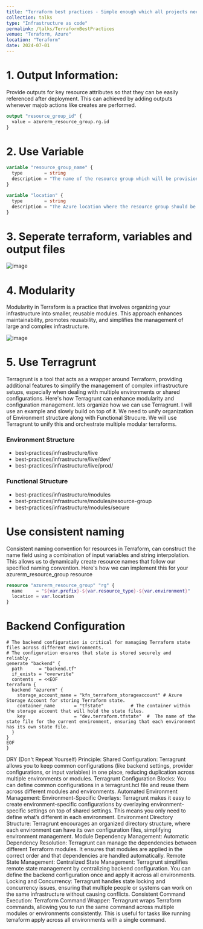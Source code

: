 ```yaml
---
title: "Terraform best practices - Simple enough which all projects need to include"
collection: talks
type: "Infrastructure as code"
permalink: /talks/TerraformBestPractices
venue: "Teraform, Azure"
location: "Teraform"
date: 2024-07-01
---
```



# 1. Output Information:
Provide outputs for key resource attributes so that they can be easily referenced after deployment. This can achieved by adding outputs whenever majob actions like creates are performed.

```tf
output "resource_group_id" {
  value = azurerm_resource_group.rg.id
}
```

# 2. Use Variable

```tf
variable "resource_group_name" {
  type        = string
  description = "The name of the resource group which will be provisioned for the data platform"
}

variable "location" {
  type        = string
  description = "The Azure location where the resource group should be created"
}
```

# 3. Seperate terraform, variables and output files
![image](https://github.com/user-attachments/assets/9cec18ac-b5b1-4b8a-8579-eee0c1c42ee2)

# 4. Modularity
Modularity in Terraform is a practice that involves organizing your infrastructure into smaller, reusable modules. This approach enhances maintainability, promotes reusability, and simplifies the management of large and complex infrastructure.

![image](https://github.com/user-attachments/assets/ae030fd8-d379-48a5-bdcb-c42debb77a95)

# 5. Use Terragrunt
Terragrunt is a tool that acts as a wrapper around Terraform, providing additional features to simplify the management of complex infrastructure setups, especially when dealing with multiple environments or shared configurations. Here's how Terragrunt can enhance modularity and configuration management. lets organize how we can use Terragrunt. I will use an example and slowly build on top of it. We need to unify organization of Environment structure along with Functional Strucure. We will use Terragrunt to unify this and orchestrate multiple modular terraforms.

### Environment Structure
* best-practices/infrastructure/live
* best-practices/infrastructure/live/dev/
* best-practices/infrastructure/live/prod/

### Functional Structure
* best-practices/infrastructure/modules
* best-practices/infrastructure/modules/resource-group
* best-practices/infrastructure/modules/secure

# Use consistent naming
Consistent naming convention for resources in Terraform, can construct the name field using a combination of input variables and string interpolation. This allows us to dynamically create resource names that follow our specified naming convention. Here's how we can implement this for your azurerm_resource_group resource

```tf
resource "azurerm_resource_group" "rg" {
  name     = "${var.prefix}-${var.resource_type}-${var.environment}"
  location = var.location
}

```

# Backend Configuration

```hcl
# The backend configuration is critical for managing Terraform state files across different environments. 
# The configuration ensures that state is stored securely and reliably.
generate "backend" {
  path      = "backend.tf"
  if_exists = "overwrite"
  contents  = <<EOF
terraform {
  backend "azurerm" {
    storage_account_name = "kfn_terraform_storageaccount" # Azure Storage Account for storing Terraform state.
    container_name       = "tfstate"          # The container within the storage account that will hold the state files.
    key                  = "dev.terraform.tfstate"  #  The name of the state file for the current environment, ensuring that each environment has its own state file.
  }
}
EOF
}
```


DRY (Don't Repeat Yourself) Principle:
Shared Configuration: Terragrunt allows you to keep common configurations (like backend settings, provider configurations, or input variables) in one place, reducing duplication across multiple environments or modules.
Terragrunt Configuration Blocks: You can define common configurations in a terragrunt.hcl file and reuse them across different modules and environments.
Automated Environment Management:
Environment-Specific Overlays: Terragrunt makes it easy to create environment-specific configurations by overlaying environment-specific settings on top of shared settings. This means you only need to define what’s different in each environment.
Environment Directory Structure: Terragrunt encourages an organized directory structure, where each environment can have its own configuration files, simplifying environment management.
Module Dependency Management:
Automatic Dependency Resolution: Terragrunt can manage the dependencies between different Terraform modules. It ensures that modules are applied in the correct order and that dependencies are handled automatically.
Remote State Management:
Centralized State Management: Terragrunt simplifies remote state management by centralizing backend configuration. You can define the backend configuration once and apply it across all environments.
Locking and Concurrency: Terragrunt handles state locking and concurrency issues, ensuring that multiple people or systems can work on the same infrastructure without causing conflicts.
Consistent Command Execution:
Terraform Command Wrapper: Terragrunt wraps Terraform commands, allowing you to run the same command across multiple modules or environments consistently. This is useful for tasks like running terraform apply across all environments with a single command.



